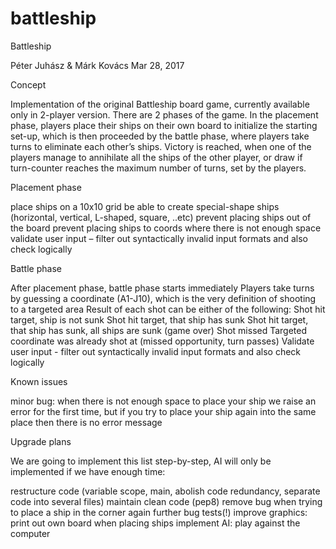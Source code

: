 # battleship

Battleship

Péter Juhász & Márk Kovács
Mar 28, 2017

Concept

Implementation of the original Battleship board game, currently available only in 2-player version. There are 2 phases of the game. In the placement phase, players place their ships on their own board to initialize the starting set-up, which is then proceeded by the battle phase, where players take turns to eliminate each other’s ships. Victory is reached, when one of the players manage to annihilate all the ships of the other player, or draw if turn-counter reaches the maximum number of turns, set by the players.


Placement phase

   place ships on a 10x10 grid
   be able to create special-shape ships (horizontal, vertical, L-shaped, square, ..etc)
   prevent placing ships out of the board
   prevent placing ships to coords where there is not enough space
   validate user input – filter out syntactically invalid input formats and also check logically


Battle phase

   After placement phase, battle phase starts immediately
   Players take turns by guessing a coordinate (A1-J10), which is the very definition of shooting to a targeted area
   Result of each shot can be either of the following:
       Shot hit target, ship is not sunk
       Shot hit target, that ship has sunk
       Shot hit target, that ship has sunk, all ships are sunk (game over)
       Shot missed
       Targeted coordinate was already shot at (missed opportunity, turn passes)
   Validate user input - filter out syntactically invalid input formats and also check logically


Known issues

   minor bug: when there is not enough space to place your ship we raise an error for the first time, but if you try to place your ship again into the same place then there is no error message


Upgrade plans

We are going to implement this list step-by-step, AI will only be implemented if we have enough time:

   restructure code (variable scope, main, abolish code redundancy, separate code into several files)
   maintain clean code (pep8)
   remove bug when trying to place a ship in the corner again
   further bug tests(!)
   improve graphics: print out own board when placing ships
   implement AI: play against the computer
